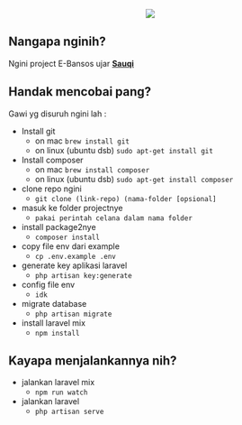 <p align="center"><img src="https://laravel.com/assets/img/components/logo-laravel.svg"></p>

## Nangapa nginih?

Ngini project E-Bansos ujar **[Sauqi](https://github.com/syauqiahmd)**

## Handak mencobai pang?

Gawi yg disuruh ngini lah :
- Install git
  - on mac `brew install git`
  - on linux (ubuntu dsb) `sudo apt-get install git`
- Install composer
  - on mac `brew install composer`
  - on linux (ubuntu dsb) `sudo apt-get install composer`
- clone repo ngini
  - `git clone (link-repo) (nama-folder [opsional]`
- masuk ke folder projectnye
  - `pakai perintah celana dalam nama folder`
- install package2nye
  - `composer install`
- copy file env dari example
  - `cp .env.example .env`
- generate key aplikasi laravel
  - `php artisan key:generate`
- config file env
  - `idk`
- migrate database
  - `php artisan migrate`
- install laravel mix
  - `npm install`
 
## Kayapa menjalankannya nih?

- jalankan laravel mix
  - `npm run watch`
- jalankan laravel
  - `php artisan serve`
